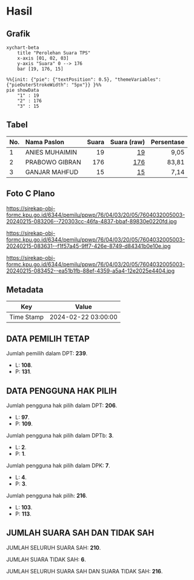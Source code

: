 # Hasil

## Grafik

```mermaid
xychart-beta
    title "Perolehan Suara TPS"
    x-axis [01, 02, 03]
    y-axis "Suara" 0 --> 176
    bar [19, 176, 15]
```

```mermaid
%%{init: {"pie": {"textPosition": 0.5}, "themeVariables": {"pieOuterStrokeWidth": "5px"}} }%%
pie showData
    "1" : 19
    "2" : 176
    "3" : 15
```

## Tabel

| No. | Nama Paslon    | Suara | Suara (raw) | Persentase |
|:--- |:-------------- | -----:| -----------:| ----------:|
| 1   | ANIES MUHAIMIN | 19    | [19][p-1]   | 9,05       |
| 2   | PRABOWO GIBRAN | 176   | [176][p-2]  | 83,81      |
| 3   | GANJAR MAHFUD  | 15    | [15][p-3]   | 7,14       |


[p-1]: https://github.com/gigit-pemilu/pemilu-2024-76-sulawesi-barat/blob/main/pilpres/hitung-suara/sub/76-sulawesi-barat/sub/04-polewali-mandar/sub/03-wonomulyo/sub/2005-kebunsari/sub/003-tps/sub/paslon-1.txt
[p-2]: https://github.com/gigit-pemilu/pemilu-2024-76-sulawesi-barat/blob/main/pilpres/hitung-suara/sub/76-sulawesi-barat/sub/04-polewali-mandar/sub/03-wonomulyo/sub/2005-kebunsari/sub/003-tps/sub/paslon-2.txt
[p-3]: https://github.com/gigit-pemilu/pemilu-2024-76-sulawesi-barat/blob/main/pilpres/hitung-suara/sub/76-sulawesi-barat/sub/04-polewali-mandar/sub/03-wonomulyo/sub/2005-kebunsari/sub/003-tps/sub/paslon-3.txt

## Foto C Plano

https://sirekap-obj-formc.kpu.go.id/6344/pemilu/ppwp/76/04/03/20/05/7604032005003-20240215-083206--720303cc-46fa-4837-bbaf-89830e0220fd.jpg

https://sirekap-obj-formc.kpu.go.id/6344/pemilu/ppwp/76/04/03/20/05/7604032005003-20240215-083631--f1f57a45-9ff7-426e-8749-d84341b0e10e.jpg

https://sirekap-obj-formc.kpu.go.id/6344/pemilu/ppwp/76/04/03/20/05/7604032005003-20240215-083452--ea51b1fb-88ef-4359-a5a4-12e2025e4404.jpg


## Metadata

| Key        | Value               |
| ---------- | ------------------- |
| Time Stamp | 2024-02-22 03:00:00 |


## DATA PEMILIH TETAP

Jumlah pemilih dalam DPT: **239**.
 * L: **108**.
 * P: **131**.

## DATA PENGGUNA HAK PILIH

Jumlah pengguna hak pilih dalam DPT: **206**.
 * L: **97**.
 * P: **109**.

Jumlah pengguna hak pilih dalam DPTb: **3**.
 * L: **2**.
 * P: **1**.

Jumlah pengguna hak pilih dalam DPK: **7**.
 * L: **4**.
 * P: **3**.

Jumlah pengguna hak pilih: **216**.
 * L: **103**.
 * P: **113**.

## JUMLAH SUARA SAH DAN TIDAK SAH

JUMLAH SELURUH SUARA SAH: **210**.

JUMLAH SUARA TIDAK SAH: **6**.

JUMLAH SELURUH SUARA SAH DAN SUARA TIDAK SAH: **216**.


